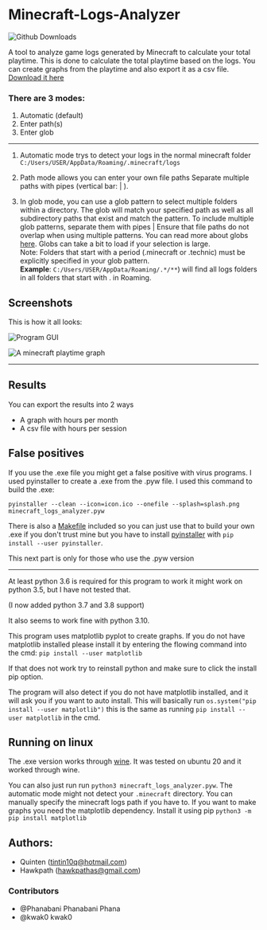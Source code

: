 # Minecraft-Logs-Analyzer

![Github Downloads](https://img.shields.io/github/downloads/tintin10q/minecraft-logs-analyzer/total?style=flat-square) 

A tool to analyze game logs generated by Minecraft to calculate your total playtime. This is done to calculate the total playtime based on the logs. You can create graphs from the playtime and also export it as a csv file. [Download it here](https://github.com/tintin10q/minecraft-logs-analyzer/releases/latest)

### There are 3 modes:

1. Automatic (default)
2. Enter path(s)
3. Enter glob
---
1. Automatic mode trys to detect your logs in the normal minecraft folder 
`C:/Users/USER/AppData/Roaming/.minecraft/logs`

2. Path mode allows you can enter your own file paths
Separate multiple paths with pipes (vertical bar: | ).

3. In glob mode, you can use a glob pattern to select multiple folders within a directory.
The glob will match your specified path as well as all subdirectory paths that exist and match the pattern.
To include multiple glob patterns, separate them with pipes |
Ensure that file paths do not overlap when using multiple patterns. You can read more about globs [here](https://pymotw.com/3/glob/).
Globs can take a bit to load if your selection is large.\
Note: Folders that start with a period (.minecraft or .technic) must be explicitly specified in your glob pattern.\
**Example**: `C:/Users/USER/AppData/Roaming/.*/**`) will find all logs folders in all folders that start with . in Roaming.


## Screenshots

This is how it all looks:

![Program GUI](https://i.imgur.com/UDoV2pC.png)

![A minecraft playtime graph](https://i.imgur.com/Og3PXvG.png)

---

## Results
You can export the results into 2 ways
- A graph with hours per month
- A csv file with hours per session

## False positives
If you use the .exe file you might get a false positive with virus programs. I used pyinstaller to create a .exe from the .pyw file. I used this command to build the .exe: 

```
pyinstaller --clean --icon=icon.ico --onefile --splash=splash.png minecraft_logs_analyzer.pyw
```

There is also a [Makefile](./Makefile) included so you can just use that to build your own .exe if you don't trust mine but you have to install [pyinstaller](https://pypi.org/project/pyinstaller/) with `pip install --user pyinstaller`.

This next part is only for those who use the .pyw version

---

At least python 3.6 is required for this program to work it might work on python 3.5, but I have not tested that.

(I now added python 3.7 and 3.8 support)

It also seems to work fine with python 3.10.

This program uses matplotlib pyplot to create graphs. If you do not have matplotlib installed please install it by entering the flowing command into the cmd:
`pip install --user matplotlib`

If that does not work try to reinstall python and make sure to click the install pip option.

The program will also detect if you do not have matplotlib installed, and it will ask you if you want to auto install.
This will basically run `os.system("pip install --user matplotlib")` this is the same as running `pip install --user matplotlib` in the cmd.

## Running on linux

The .exe version works through [wine](https://www.winehq.org/). It was tested on ubuntu 20 and it worked through wine. 

You can also just run run `python3 minecraft_logs_analyzer.pyw`. The automatic mode might not detect your `.minecraft` directory. You can manually specify the minecraft logs path if you have to. If you want to make graphs you need the matplotlib dependency. Install it using pip `python3 -m pip install matplotlib`

## Authors:

- Quinten (tintin10q@hotmail.com)
- Hawkpath (hawkpathas@gmail.com)

### Contributors

- @Phanabani Phanabani Phana
- @kwak0 kwak0
